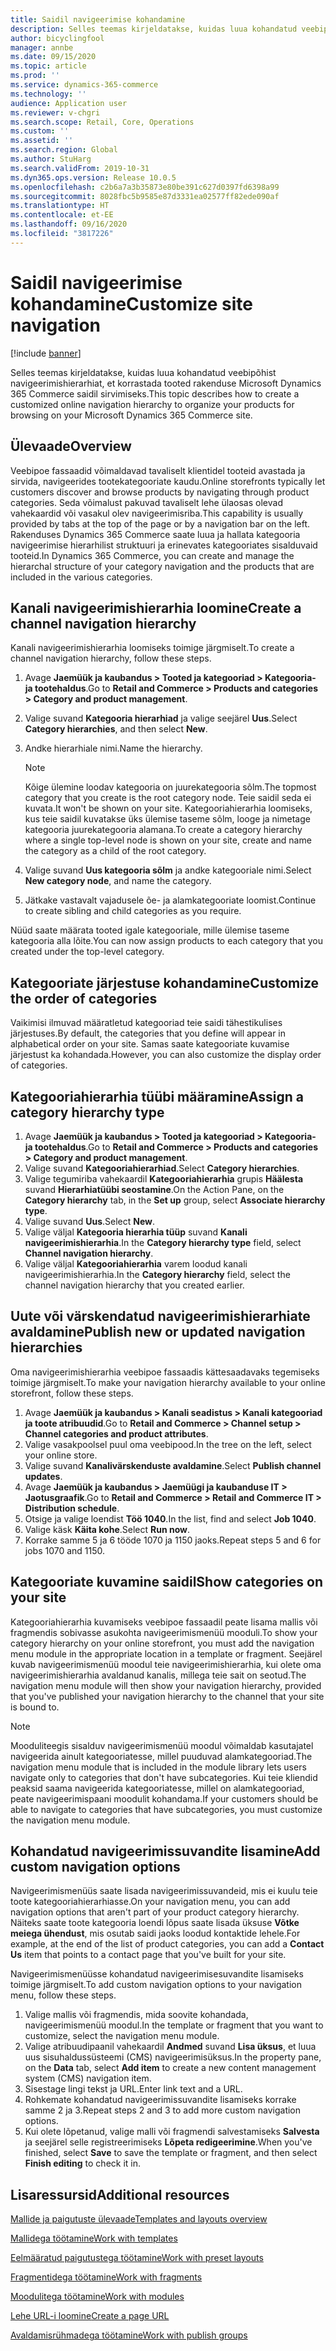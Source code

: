 ```yaml
---
title: Saidil navigeerimise kohandamine
description: Selles teemas kirjeldatakse, kuidas luua kohandatud veebipõhist navigeerimishierarhiat, et korrastada tooted rakenduse Microsoft Dynamics 365 Commerce saidil sirvimiseks.
author: bicyclingfool
manager: annbe
ms.date: 09/15/2020
ms.topic: article
ms.prod: ''
ms.service: dynamics-365-commerce
ms.technology: ''
audience: Application user
ms.reviewer: v-chgri
ms.search.scope: Retail, Core, Operations
ms.custom: ''
ms.assetid: ''
ms.search.region: Global
ms.author: StuHarg
ms.search.validFrom: 2019-10-31
ms.dyn365.ops.version: Release 10.0.5
ms.openlocfilehash: c2b6a7a3b35873e80be391c627d0397fd6398a99
ms.sourcegitcommit: 8028fbc5b9585e87d3331ea02577ff82ede090af
ms.translationtype: HT
ms.contentlocale: et-EE
ms.lasthandoff: 09/16/2020
ms.locfileid: "3817226"
---
```

# <a name="customize-site-navigation"></a><span data-ttu-id="fb925-103">Saidil navigeerimise kohandamine</span><span class="sxs-lookup"><span data-stu-id="fb925-103">Customize site navigation</span></span>


[!include [banner](includes/banner.md)]

<span data-ttu-id="fb925-104">Selles teemas kirjeldatakse, kuidas luua kohandatud veebipõhist navigeerimishierarhiat, et korrastada tooted rakenduse Microsoft Dynamics 365 Commerce saidil sirvimiseks.</span><span class="sxs-lookup"><span data-stu-id="fb925-104">This topic describes how to create a customized online navigation hierarchy to organize your products for browsing on your Microsoft Dynamics 365 Commerce site.</span></span>

## <a name="overview"></a><span data-ttu-id="fb925-105">Ülevaade</span><span class="sxs-lookup"><span data-stu-id="fb925-105">Overview</span></span>

<span data-ttu-id="fb925-106">Veebipoe fassaadid võimaldavad tavaliselt klientidel tooteid avastada ja sirvida, navigeerides tootekategooriate kaudu.</span><span class="sxs-lookup"><span data-stu-id="fb925-106">Online storefronts typically let customers discover and browse products by navigating through product categories.</span></span> <span data-ttu-id="fb925-107">Seda võimalust pakuvad tavaliselt lehe ülaosas olevad vahekaardid või vasakul olev navigeerimisriba.</span><span class="sxs-lookup"><span data-stu-id="fb925-107">This capability is usually provided by tabs at the top of the page or by a navigation bar on the left.</span></span> <span data-ttu-id="fb925-108">Rakenduses Dynamics 365 Commerce saate luua ja hallata kategooria navigeerimise hierarhilist struktuuri ja erinevates kategooriates sisalduvaid tooteid.</span><span class="sxs-lookup"><span data-stu-id="fb925-108">In Dynamics 365 Commerce, you can create and manage the hierarchal structure of your category navigation and the products that are included in the various categories.</span></span>

## <a name="create-a-channel-navigation-hierarchy"></a><span data-ttu-id="fb925-109">Kanali navigeerimishierarhia loomine</span><span class="sxs-lookup"><span data-stu-id="fb925-109">Create a channel navigation hierarchy</span></span>

<span data-ttu-id="fb925-110">Kanali navigeerimishierarhia loomiseks toimige järgmiselt.</span><span class="sxs-lookup"><span data-stu-id="fb925-110">To create a channel navigation hierarchy, follow these steps.</span></span>

1. <span data-ttu-id="fb925-111">Avage **Jaemüük ja kaubandus \> Tooted ja kategooriad \> Kategooria- ja tootehaldus**.</span><span class="sxs-lookup"><span data-stu-id="fb925-111">Go to **Retail and Commerce \> Products and categories \> Category and product management**.</span></span>
1. <span data-ttu-id="fb925-112">Valige suvand **Kategooria hierarhiad** ja valige seejärel **Uus**.</span><span class="sxs-lookup"><span data-stu-id="fb925-112">Select **Category hierarchies**, and then select **New**.</span></span>
1. <span data-ttu-id="fb925-113">Andke hierarhiale nimi.</span><span class="sxs-lookup"><span data-stu-id="fb925-113">Name the hierarchy.</span></span>

    > [!NOTE]
    > <span data-ttu-id="fb925-114">Kõige ülemine loodav kategooria on juurekategooria sõlm.</span><span class="sxs-lookup"><span data-stu-id="fb925-114">The topmost category that you create is the root category node.</span></span> <span data-ttu-id="fb925-115">Teie saidil seda ei kuvata.</span><span class="sxs-lookup"><span data-stu-id="fb925-115">It won't be shown on your site.</span></span> <span data-ttu-id="fb925-116">Kategooriahierarhia loomiseks, kus teie saidil kuvatakse üks ülemise taseme sõlm, looge ja nimetage kategooria juurekategooria alamana.</span><span class="sxs-lookup"><span data-stu-id="fb925-116">To create a category hierarchy where a single top-level node is shown on your site, create and name the category as a child of the root category.</span></span>

1. <span data-ttu-id="fb925-117">Valige suvand **Uus kategooria sõlm** ja andke kategooriale nimi.</span><span class="sxs-lookup"><span data-stu-id="fb925-117">Select **New category node**, and name the category.</span></span>
1. <span data-ttu-id="fb925-118">Jätkake vastavalt vajadusele õe- ja alamkategooriate loomist.</span><span class="sxs-lookup"><span data-stu-id="fb925-118">Continue to create sibling and child categories as you require.</span></span>

<span data-ttu-id="fb925-119">Nüüd saate määrata tooted igale kategooriale, mille ülemise taseme kategooria alla lõite.</span><span class="sxs-lookup"><span data-stu-id="fb925-119">You can now assign products to each category that you created under the top-level category.</span></span>

## <a name="customize-the-order-of-categories"></a><span data-ttu-id="fb925-120">Kategooriate järjestuse kohandamine</span><span class="sxs-lookup"><span data-stu-id="fb925-120">Customize the order of categories</span></span>

<span data-ttu-id="fb925-121">Vaikimisi ilmuvad määratletud kategooriad teie saidi tähestikulises järjestuses.</span><span class="sxs-lookup"><span data-stu-id="fb925-121">By default, the categories that you define will appear in alphabetical order on your site.</span></span> <span data-ttu-id="fb925-122">Samas saate kategooriate kuvamise järjestust ka kohandada.</span><span class="sxs-lookup"><span data-stu-id="fb925-122">However, you can also customize the display order of categories.</span></span>

## <a name="assign-a-category-hierarchy-type"></a><span data-ttu-id="fb925-123">Kategooriahierarhia tüübi määramine</span><span class="sxs-lookup"><span data-stu-id="fb925-123">Assign a category hierarchy type</span></span>

1. <span data-ttu-id="fb925-124">Avage **Jaemüük ja kaubandus \> Tooted ja kategooriad \> Kategooria- ja tootehaldus**.</span><span class="sxs-lookup"><span data-stu-id="fb925-124">Go to **Retail and Commerce \> Products and categories \> Category and product management**.</span></span>
1. <span data-ttu-id="fb925-125">Valige suvand **Kategooriahierarhiad**.</span><span class="sxs-lookup"><span data-stu-id="fb925-125">Select **Category hierarchies**.</span></span>
1. <span data-ttu-id="fb925-126">Valige tegumiriba vahekaardil **Kategooriahierarhia** grupis **Häälesta** suvand **Hierarhiatüübi seostamine**.</span><span class="sxs-lookup"><span data-stu-id="fb925-126">On the Action Pane, on the **Category hierarchy** tab, in the **Set up** group, select **Associate hierarchy type**.</span></span>
1. <span data-ttu-id="fb925-127">Valige suvand **Uus**.</span><span class="sxs-lookup"><span data-stu-id="fb925-127">Select **New**.</span></span>
1. <span data-ttu-id="fb925-128">Valige väljal **Kategooria hierarhia tüüp** suvand **Kanali navigeerimishierarhia**.</span><span class="sxs-lookup"><span data-stu-id="fb925-128">In the **Category hierarchy type** field, select **Channel navigation hierarchy**.</span></span>
1. <span data-ttu-id="fb925-129">Valige väljal **Kategooriahierarhia** varem loodud kanali navigeerimishierarhia.</span><span class="sxs-lookup"><span data-stu-id="fb925-129">In the **Category hierarchy** field, select the channel navigation hierarchy that you created earlier.</span></span>

## <a name="publish-new-or-updated-navigation-hierarchies"></a><span data-ttu-id="fb925-130">Uute või värskendatud navigeerimishierarhiate avaldamine</span><span class="sxs-lookup"><span data-stu-id="fb925-130">Publish new or updated navigation hierarchies</span></span>

<span data-ttu-id="fb925-131">Oma navigeerimishierarhia veebipoe fassaadis kättesaadavaks tegemiseks toimige järgmiselt.</span><span class="sxs-lookup"><span data-stu-id="fb925-131">To make your navigation hierarchy available to your online storefront, follow these steps.</span></span>

1. <span data-ttu-id="fb925-132">Avage **Jaemüük ja kaubandus \> Kanali seadistus \> Kanali kategooriad ja toote atribuudid**.</span><span class="sxs-lookup"><span data-stu-id="fb925-132">Go to **Retail and Commerce \> Channel setup \> Channel categories and product attributes**.</span></span>
1. <span data-ttu-id="fb925-133">Valige vasakpoolsel puul oma veebipood.</span><span class="sxs-lookup"><span data-stu-id="fb925-133">In the tree on the left, select your online store.</span></span>
1. <span data-ttu-id="fb925-134">Valige suvand **Kanalivärskenduste avaldamine**.</span><span class="sxs-lookup"><span data-stu-id="fb925-134">Select **Publish channel updates**.</span></span>
1. <span data-ttu-id="fb925-135">Avage **Jaemüük ja kaubandus \> Jaemüügi ja kaubanduse IT \> Jaotusgraafik**.</span><span class="sxs-lookup"><span data-stu-id="fb925-135">Go to **Retail and Commerce \> Retail and Commerce IT \> Distribution schedule**.</span></span>
1. <span data-ttu-id="fb925-136">Otsige ja valige loendist **Töö 1040**.</span><span class="sxs-lookup"><span data-stu-id="fb925-136">In the list, find and select **Job 1040**.</span></span>
1. <span data-ttu-id="fb925-137">Valige käsk **Käita kohe**.</span><span class="sxs-lookup"><span data-stu-id="fb925-137">Select **Run now**.</span></span>
1. <span data-ttu-id="fb925-138">Korrake samme 5 ja 6 tööde 1070 ja 1150 jaoks.</span><span class="sxs-lookup"><span data-stu-id="fb925-138">Repeat steps 5 and 6 for jobs 1070 and 1150.</span></span>

## <a name="show-categories-on-your-site"></a><span data-ttu-id="fb925-139">Kategooriate kuvamine saidil</span><span class="sxs-lookup"><span data-stu-id="fb925-139">Show categories on your site</span></span>

<span data-ttu-id="fb925-140">Kategooriahierarhia kuvamiseks veebipoe fassaadil peate lisama mallis või fragmendis sobivasse asukohta navigeerimismenüü mooduli.</span><span class="sxs-lookup"><span data-stu-id="fb925-140">To show your category hierarchy on your online storefront, you must add the navigation menu module in the appropriate location in a template or fragment.</span></span> <span data-ttu-id="fb925-141">Seejärel kuvab navigeerimismenüü moodul teie navigeerimishierarhia, kui olete oma navigeerimishierarhia avaldanud kanalis, millega teie sait on seotud.</span><span class="sxs-lookup"><span data-stu-id="fb925-141">The navigation menu module will then show your navigation hierarchy, provided that you've published your navigation hierarchy to the channel that your site is bound to.</span></span>

> [!NOTE]
> <span data-ttu-id="fb925-142">Mooduliteegis sisalduv navigeerimismenüü moodul võimaldab kasutajatel navigeerida ainult kategooriatesse, millel puuduvad alamkategooriad.</span><span class="sxs-lookup"><span data-stu-id="fb925-142">The navigation menu module that is included in the module library lets users navigate only to categories that don't have subcategories.</span></span> <span data-ttu-id="fb925-143">Kui teie kliendid peaksid saama navigeerida kategooriatesse, millel on alamkategooriad, peate navigeerimispaani moodulit kohandama.</span><span class="sxs-lookup"><span data-stu-id="fb925-143">If your customers should be able to navigate to categories that have subcategories, you must customize the navigation menu module.</span></span>

## <a name="add-custom-navigation-options"></a><span data-ttu-id="fb925-144">Kohandatud navigeerimissuvandite lisamine</span><span class="sxs-lookup"><span data-stu-id="fb925-144">Add custom navigation options</span></span>

<span data-ttu-id="fb925-145">Navigeerimismenüüs saate lisada navigeerimissuvandeid, mis ei kuulu teie toote kategooriahierarhiasse.</span><span class="sxs-lookup"><span data-stu-id="fb925-145">On your navigation menu, you can add navigation options that aren't part of your product category hierarchy.</span></span> <span data-ttu-id="fb925-146">Näiteks saate toote kategooria loendi lõpus saate lisada üksuse **Võtke meiega ühendust**, mis osutab saidi jaoks loodud kontaktide lehele.</span><span class="sxs-lookup"><span data-stu-id="fb925-146">For example, at the end of the list of product categories, you can add a **Contact Us** item that points to a contact page that you've built for your site.</span></span>

<span data-ttu-id="fb925-147">Navigeerimismenüüsse kohandatud navigeerimisesuvandite lisamiseks toimige järgmiselt.</span><span class="sxs-lookup"><span data-stu-id="fb925-147">To add custom navigation options to your navigation menu, follow these steps.</span></span>

1. <span data-ttu-id="fb925-148">Valige mallis või fragmendis, mida soovite kohandada, navigeerimismenüü moodul.</span><span class="sxs-lookup"><span data-stu-id="fb925-148">In the template or fragment that you want to customize, select the navigation menu module.</span></span>
1. <span data-ttu-id="fb925-149">Valige atribuudipaanil vahekaardil **Andmed** suvand **Lisa üksus**, et luua uus sisuhaldussüsteemi (CMS) navigeerimisüksus.</span><span class="sxs-lookup"><span data-stu-id="fb925-149">In the property pane, on the **Data** tab, select **Add item** to create a new content management system (CMS) navigation item.</span></span>
1. <span data-ttu-id="fb925-150">Sisestage lingi tekst ja URL.</span><span class="sxs-lookup"><span data-stu-id="fb925-150">Enter link text and a URL.</span></span>
1. <span data-ttu-id="fb925-151">Rohkemate kohandatud navigeerimissuvandite lisamiseks korrake samme 2 ja 3.</span><span class="sxs-lookup"><span data-stu-id="fb925-151">Repeat steps 2 and 3 to add more custom navigation options.</span></span>
1. <span data-ttu-id="fb925-152">Kui olete lõpetanud, valige malli või fragmendi salvestamiseks **Salvesta** ja seejärel selle registreerimiseks **Lõpeta redigeerimine**.</span><span class="sxs-lookup"><span data-stu-id="fb925-152">When you've finished, select **Save** to save the template or fragment, and then select **Finish editing** to check it in.</span></span>

## <a name="additional-resources"></a><span data-ttu-id="fb925-153">Lisaressursid</span><span class="sxs-lookup"><span data-stu-id="fb925-153">Additional resources</span></span>

[<span data-ttu-id="fb925-154">Mallide ja paigutuste ülevaade</span><span class="sxs-lookup"><span data-stu-id="fb925-154">Templates and layouts overview</span></span>](templates-layouts-overview.md)

[<span data-ttu-id="fb925-155">Mallidega töötamine</span><span class="sxs-lookup"><span data-stu-id="fb925-155">Work with templates</span></span>](work-with-templates.md)

[<span data-ttu-id="fb925-156">Eelmääratud paigutustega töötamine</span><span class="sxs-lookup"><span data-stu-id="fb925-156">Work with preset layouts</span></span>](work-with-layouts.md)

[<span data-ttu-id="fb925-157">Fragmentidega töötamine</span><span class="sxs-lookup"><span data-stu-id="fb925-157">Work with fragments</span></span>](work-with-fragments.md)

[<span data-ttu-id="fb925-158">Moodulitega töötamine</span><span class="sxs-lookup"><span data-stu-id="fb925-158">Work with modules</span></span>](work-with-modules.md)

[<span data-ttu-id="fb925-159">Lehe URL-i loomine</span><span class="sxs-lookup"><span data-stu-id="fb925-159">Create a page URL</span></span>](create-page-url.md)

[<span data-ttu-id="fb925-160">Avaldamisrühmadega töötamine</span><span class="sxs-lookup"><span data-stu-id="fb925-160">Work with publish groups</span></span>](publish-groups.md)
